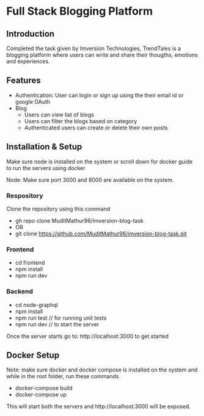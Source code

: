# Full Stack Blogging Platform

## Introduction

Completed the task given by Imversion Technologies, TrendTales is a blogging platform where users can write and share their thougths, emotions and experiences.

## Features

- Authentication: User can login or sign up using the their email id or google OAuth
- Blog
    - Users can view list of blogs
    - Users can filter the blogs based on category
    - Authenticated users can create or delete their own posts



## Installation & Setup


Make sure node is installed on the system or scroll down for docker guide to run the servers using docker

Node: Make sure port 3000 and 8000 are available on the system.

### Respository 
Clone the repository using this command
- gh repo clone MuditMathur96/imversion-blog-task
- OR
- git clone https://github.com/MuditMathur96/imversion-blog-task.git
### Frontend
 - cd frontend
 - npm install
 - npm run dev

### Backend
 - cd node-graphql
 - npm install
 - npm run test // for running unit tests
 - npm run dev // to start the server

Once the server starts go to: http://localhost:3000 to get started



    



## Docker Setup

Note: make sure docker and docker compose is installed on the system and while in the root folder, run these commands

- docker-compose build
- docker-compose up

This will start both the servers and http://localhost:3000 will be exposed.

